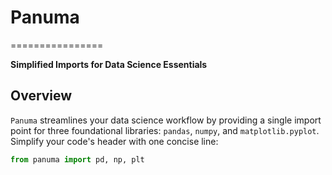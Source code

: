 # Panuma
================

**Simplified Imports for Data Science Essentials**

## Overview

`Panuma` streamlines your data science workflow by providing a single import point for three foundational libraries: `pandas`, `numpy`, and `matplotlib.pyplot`. Simplify your code's header with one concise line:

```python
from panuma import pd, np, plt